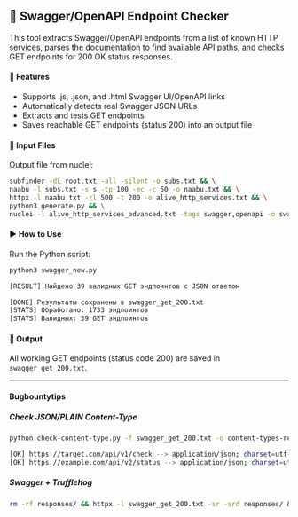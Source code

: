 ## 🧪 Swagger/OpenAPI Endpoint Checker

This tool extracts Swagger/OpenAPI endpoints from a list of known HTTP services, parses the documentation to find available API paths, and checks GET endpoints for 200 OK status responses.

#### 🚀 Features
- Supports .js, .json, and .html Swagger UI/OpenAPI links
- Automatically detects real Swagger JSON URLs
- Extracts and tests GET endpoints
- Saves reachable GET endpoints (status 200) into an output file

#### 📂 Input Files
Output file from nuclei:
```bash
subfinder -dL root.txt -all -silent -o subs.txt && \
naabu -l subs.txt -s s -tp 100 -ec -c 50 -o naabu.txt && \
httpx -l naabu.txt -rl 500 -t 200 -o alive_http_services.txt && \
python3 generate.py && \
nuclei -l alive_http_services_advanced.txt -tags swagger,openapi -o swagger_endpoints.txt -rl 1000 -c 100
```

#### ▶️ How to Use
Run the Python script:
```bash
python3 swagger_new.py

[RESULT] Найдено 39 валидных GET эндпоинтов с JSON ответом

[DONE] Результаты сохранены в swagger_get_200.txt
[STATS] Обработано: 1733 эндпоинтов
[STATS] Валидных: 39 GET эндпоинтов
```
#### 📄 Output
All working GET endpoints (status code 200) are saved in `swagger_get_200.txt`.

---
#### Bugbountytips

##### Check JSON/PLAIN Content-Type

```bash
python check-content-type.py -f swagger_get_200.txt -o content-types-results.txt

[OK] https://target.com/api/v1/check --> application/json; charset=utf-8
[OK] https://example.com/api/v2/status --> application/json; charset=utf-8
```

##### Swagger + Trufflehog
```bash
rm -rf responses/ && httpx -l swagger_get_200.txt -sr -srd responses/ && trufflehog filesystem responses/ > trufflehog_results.txt
```
